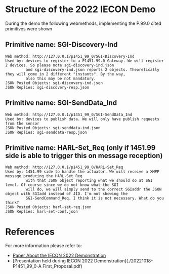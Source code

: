 # Structure of the 2022 IECON Demo

During the demo the following webmethods, implementing the P.99.0 cited primitives were shown

## Primitive name: SGI-Discovery-Ind

	Web method: http://127.0.0.1/p1451_99_0/SGI-Discovery-Ind
	Used by: devices to register to a P1451.99.0 Gateway. We will register 2 devices. So please note sgi-discovery-ind.json
	         and sgi-discovery-ind.json reports 2 objects. Theoretically they will come in 2 different "instants". By the way,
			 also this may be not mandatory.
	JSON Posted Objects: sgi-discovery-ind.json
	JSON Replies: sgi-discovery-resp.json
	
## Primitive name: SGI-SendData_Ind

	Web method: http://127.0.0.1/p1451_99_0/SGI-SendData_Ind
	Used by: devices to publish data. We will only have publish requests from the sensor
	JSON Posted Objects: sgi-senddata-ind.json
	JSON Replies: sgi-senddata-resp.json
	
## Primitive name: HARL-Set_Req (only if 1451.99 side is able to trigger this on message reception)

	Web method: http://127.0.0.1/p1451_99_0/HARL-Set_Req
	Used by: 1451.99 side to handle the actuator. We will receive a XMPP message producing the HARL-Set_Req 
	         with that JSON object reporting what we should do at SGI level. Of course since we do not know what the SGI
			 will do, we will simply send to the correct SGIaddr the JSON object with SGIadd instead of JID. I'm not showing the
			 SGI-SendCommand_Req. I think it is not necessary. What do you think?
	JSON Posted Objects: harl-set-req.json
	JSON Replies: harl-set-conf.json
	
# References
	
For more information please refer to:

* [Paper About the IECON 2022 Demonstration](./INTEROP2022-A_New_Architectural_Approach_for_P1451_99_Binding_to_P1451_0.pdf)
* [Presentation held during IECON 2022 Demonstration](./20221018-P1451_99_0-A First_Proposal.pdf)

